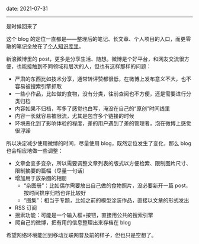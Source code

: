 date: 2021-07-31

---

是时候回来了

<!--more-->

这个 blog 的定位一直都是——整理后的笔记、长文章、个人项目的入口，而更零散的笔记全放在了[个人知识库里](https://wiki.noodlefighter.com)。

新浪微博里的 post，更多是分享生活、随想。微博是个好平台，和网友交流很方便，也能接触到不同领域和层次的人，但也有这样那样的问题：

- 严肃的东西比如技术分享，通常转评赞都很低，在微博上发布意义不大，也不容易被搜索引擎抓取
- 一些小作品，比如做的食物，没有分类，往前查阅也不方便，还是需要进行分类归档
- 内容如果不归档，写多了感觉也白写，淹没在自己的“原创”时间线里
- 内容一长就容易被限流，尤其是包含多个链接的时候
- 环境恶化到了影响体验的程度，差的用户遇到了差的管理者，泡在微博上感觉很浮躁

所以决定减少使用微博的时间，尽量使用 blog，既然定位发生了变化，那么 blog 也会相应地做一些调整：

- 文章会变多变杂，所以需要调整文章列表的版式以方便检索、限制图片尺寸、限制摘要的篇幅（尽量一句话）
- 增加用于放杂图的相册
  - “杂图册”：比如偶尔需要放出自己做的食物照片，没必要新开一篇 post，按时间排序归档也许比较好
  - “图集”：相当于专题，比如之前的模型涂装作品，直接以文章的形式发出
- RSS 订阅
- 搜索功能：可能是一个输入框+按钮，直接用公共的搜索引擎
- 爬自己的微博，把有用的信息整理出来存档在 blog

希望网络环境能回到移动互联网普及前的样子，但也只是空想了。
